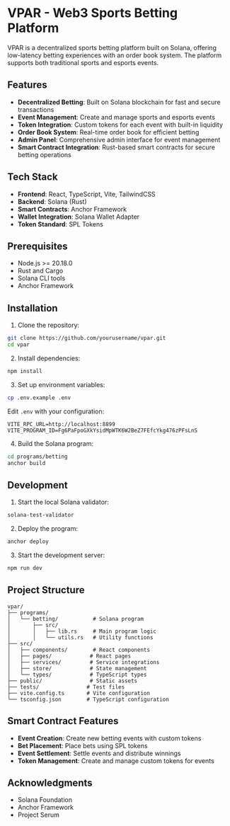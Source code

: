 # VPAR - Web3 Sports Betting Platform

VPAR is a decentralized sports betting platform built on Solana, offering low-latency betting experiences with an order book system. The platform supports both traditional sports and esports events.

## Features

- **Decentralized Betting**: Built on Solana blockchain for fast and secure transactions
- **Event Management**: Create and manage sports and esports events
- **Token Integration**: Custom tokens for each event with built-in liquidity
- **Order Book System**: Real-time order book for efficient betting
- **Admin Panel**: Comprehensive admin interface for event management
- **Smart Contract Integration**: Rust-based smart contracts for secure betting operations

## Tech Stack

- **Frontend**: React, TypeScript, Vite, TailwindCSS
- **Backend**: Solana (Rust)
- **Smart Contracts**: Anchor Framework
- **Wallet Integration**: Solana Wallet Adapter
- **Token Standard**: SPL Tokens

## Prerequisites

- Node.js >= 20.18.0
- Rust and Cargo
- Solana CLI tools
- Anchor Framework

## Installation

1. Clone the repository:

```bash
git clone https://github.com/yourusername/vpar.git
cd vpar
```

2. Install dependencies:

```bash
npm install
```

3. Set up environment variables:

```bash
cp .env.example .env
```

Edit `.env` with your configuration:

```
VITE_RPC_URL=http://localhost:8899
VITE_PROGRAM_ID=Fg6PaFpoGXkYsidMpWTK6W2BeZ7FEfcYkg476zPFsLnS
```

4. Build the Solana program:

```bash
cd programs/betting
anchor build
```

## Development

1. Start the local Solana validator:

```bash
solana-test-validator
```

2. Deploy the program:

```bash
anchor deploy
```

3. Start the development server:

```bash
npm run dev
```

## Project Structure

```
vpar/
├── programs/
│   └── betting/           # Solana program
│       ├── src/
│       │   ├── lib.rs     # Main program logic
│       │   └── utils.rs   # Utility functions
├── src/
│   ├── components/        # React components
│   ├── pages/            # React pages
│   ├── services/         # Service integrations
│   ├── store/            # State management
│   └── types/            # TypeScript types
├── public/               # Static assets
├── tests/               # Test files
├── vite.config.ts       # Vite configuration
└── tsconfig.json        # TypeScript configuration
```

## Smart Contract Features

- **Event Creation**: Create new betting events with custom tokens
- **Bet Placement**: Place bets using SPL tokens
- **Event Settlement**: Settle events and distribute winnings
- **Token Management**: Create and manage custom tokens for events

## Acknowledgments

- Solana Foundation
- Anchor Framework
- Project Serum
